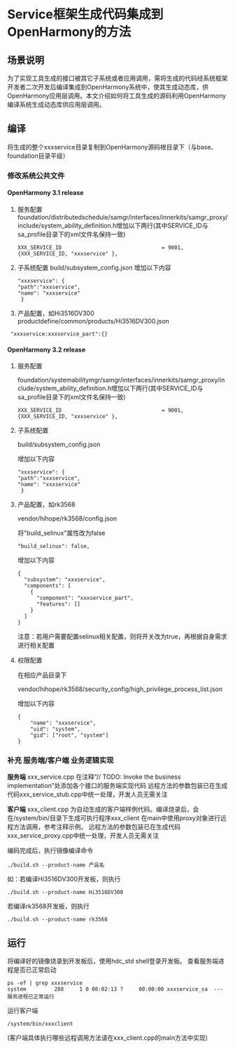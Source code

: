# Service框架生成代码集成到OpenHarmony的方法

## 场景说明

为了实现工具生成的接口被其它子系统或者应用调用，需将生成的代码经系统框架开发者二次开发后编译集成到OpenHarmony系统中，使其生成动态库，供OpenHarmony应用层调用。本文介绍如何将工具生成的源码利用OpenHarmony编译系统生成动态库供应用层调用。

## 编译

将生成的整个xxxservice目录复制到OpenHarmony源码根目录下（与base、foundation目录平级）

### 修改系统公共文件

#### OpenHarmony 3.1 release

1. 服务配置
   foundation/distributedschedule/samgr/interfaces/innerkits/samgr_proxy/include/system_ability_definition.h增加以下两行(其中SERVICE_ID与sa_profile目录下的xml文件名保持一致)
   
   ```
   XXX_SERVICE_ID                                = 9001,
   {XXX_SERVICE_ID, "xxxservice" },
   ```

2. 子系统配置
   build/subsystem_config.json
   增加以下内容

   ```
   "xxxservice": {
   "path":"xxxservice",
   "name": "xxxservice"
    }
   ```

3. 产品配置，如Hi3516DV300
   productdefine/common/products/Hi3516DV300.json

```
 "xxxservice:xxxservice_part":{}
```

#### OpenHarmony 3.2 release

1. 服务配置

   foundation/systemabilitymgr/samgr/interfaces/innerkits/samgr_proxy/include/system_ability_definition.h增加以下两行(其中SERVICE_ID与sa_profile目录下的xml文件名保持一致)

   ```
   XXX_SERVICE_ID                                = 9001,
   {XXX_SERVICE_ID, "xxxservice" },
   ```

2. 子系统配置

   build/subsystem_config.json

   增加以下内容

   ```
   "xxxservice": {
   "path":"xxxservice",
   "name": "xxxservice"
    }
   ```

3. 产品配置，如rk3568

   vendor/hihope/rk3568/config.json

   将"build_selinux"属性改为false

   ```
   "build_selinux": false,
   ```

   增加以下内容

   ```
   {
     "subsystem": "xxxservice",
     "components": [
       {
         "component": "xxxservice_part",
         "features": []
       }
     ]
   }
   ```

   注意：若用户需要配置selinux相关配置，则将开关改为true，再根据自身需求进行相关配置

4. 权限配置

   在相应产品目录下

   vendor/hihope/rk3568/security_config/high_privilege_process_list.json

   增加以下内容

   ```
   {
       "name": "xxxservice",
       "uid": "system",
       "gid": ["root", "system"]
   }
   ```

### 补充 服务端/客户端 业务逻辑实现

**服务端**
xxx_service.cpp
在注释“// TODO: Invoke the business implementation”处添加各个接口的服务端实现代码
远程方法的参数包装已在生成代码xxx_service_stub.cpp中统一处理，开发人员无需关注

**客户端**
xxx_client.cpp 为自动生成的客户端样例代码。编译烧录后，会在/system/bin/目录下生成可执行程序xxx_client
在main中使用proxy对象进行远程方法调用，参考注释示例。
远程方法的参数包装已在生成代码xxx_service_proxy.cpp中统一处理，开发人员无需关注

编码完成后，执行镜像编译命令

```
./build.sh --product-name 产品名
```

如：若编译Hi3516DV300开发板，则执行

```
./build.sh --product-name Hi3516DV300
```

若编译rk3568开发板，则执行

```
./build.sh --product-name rk3568
```

## 运行

将编译好的镜像烧录到开发板后，使用hdc_std shell登录开发板。
查看服务端进程是否已正常启动

```
ps -ef | grep xxxservice
system         288     1 0 00:02:13 ?     00:00:00 xxxservice_sa  --- 服务进程已正常运行
```


运行客户端

```
/system/bin/xxxclient 
```


 (客户端具体执行哪些远程调用方法请在xxx_client.cpp的main方法中实现)

